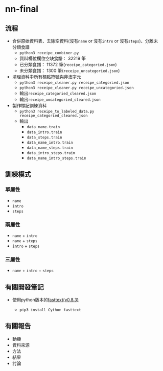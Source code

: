 # nn-final

## 流程

-   合併原始資料表、去除空資料(沒有`name` or 沒有`intro` or 沒有`steps`)、分離未分類食譜
    -   `python3 receipe_combiner.py`
    -   資料欄位欄位空缺食譜： 32219 筆
    -   已分類食譜： 11372 筆(`receipe_categoried.json`)
    -   未分類食譜： 1300 筆(`receipe_uncategoried.json`)
-   清理資料中所有標點符號與非法字元
    -   `python3 receipe_cleaner.py receipe_categoried.json`
    -   `python3 receipe_cleaner.py receipe_uncategoried.json`
    -   輸出`receipe_categoried_cleared.json`
    -   輸出`receipe_uncategoried_cleared.json`
-   製作標記訓練資料
    -   `python3 receipe_to_labeled_data.py receipe_categoried_cleared.json`
    -   輸出
        -   `data_name.train`
        -   `data_intro.train`
        -   `data_steps.train`
        -   `data_name_intro.train`
        -   `data_name_steps.train`
        -   `data_intro_steps.train`
        -   `data_name_intro_steps.train`

## 訓練模式

### 單屬性

-   `name`
-   `intro`
-   `steps`

### 兩屬性

-   `name` + `intro`
-   `name` + `steps`
-   `intro` + `steps`

### 三屬性

-   `name` + `intro` + `steps`

## 有關開發筆記

-   使用python版本的[fasttext(v0.8.3)](https://pypi.org/project/fasttext/)

    -   `pip3 install Cython fasttext`

## 有關報告

-   動機
-   資料來源
-   方法
-   結果
-   討論
